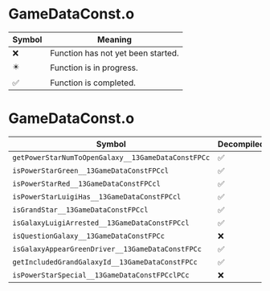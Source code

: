 # GameDataConst.o
| Symbol | Meaning 
| ------------- | ------------- 
| :x: | Function has not yet been started. 
| :eight_pointed_black_star: | Function is in progress. 
| :white_check_mark: | Function is completed. 


# GameDataConst.o
| Symbol | Decompiled? |
| ------------- | ------------- |
| `getPowerStarNumToOpenGalaxy__13GameDataConstFPCc` | :white_check_mark: |
| `isPowerStarGreen__13GameDataConstFPCcl` | :white_check_mark: |
| `isPowerStarRed__13GameDataConstFPCcl` | :white_check_mark: |
| `isPowerStarLuigiHas__13GameDataConstFPCcl` | :white_check_mark: |
| `isGrandStar__13GameDataConstFPCcl` | :white_check_mark: |
| `isGalaxyLuigiArrested__13GameDataConstFPCcl` | :white_check_mark: |
| `isQuestionGalaxy__13GameDataConstFPCc` | :x: |
| `isGalaxyAppearGreenDriver__13GameDataConstFPCc` | :white_check_mark: |
| `getIncludedGrandGalaxyId__13GameDataConstFPCc` | :white_check_mark: |
| `isPowerStarSpecial__13GameDataConstFPCclPCc` | :x: |
